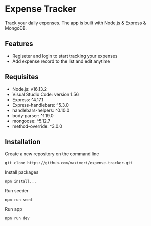 # Expense Tracker
Track your daily expenses. 
The app is built with Node.js & Express & MongoDB.

## Features
- Regiseter and login to start tracking your expenses
- Add expense record to the list and edit anytime

## Requisites
- Node.js: v16.13.2
- Visual Studio Code: version 1.56
- Express: ^4.17.1
- Express-handlebars: ^5.3.0
- handlebars-helpers: ^0.10.0
- body-parser: ^1.19.0
- mongoose: ^5.12.7
- method-override: ^3.0.0

## Installation
Create a new repository on the command line
```
git clone https://github.com/maximeri/expense-tracker.git
```
Install packages

```
npm install...
```
Run seeder

```
npm run seed
```

Run app
```
npm run dev
```